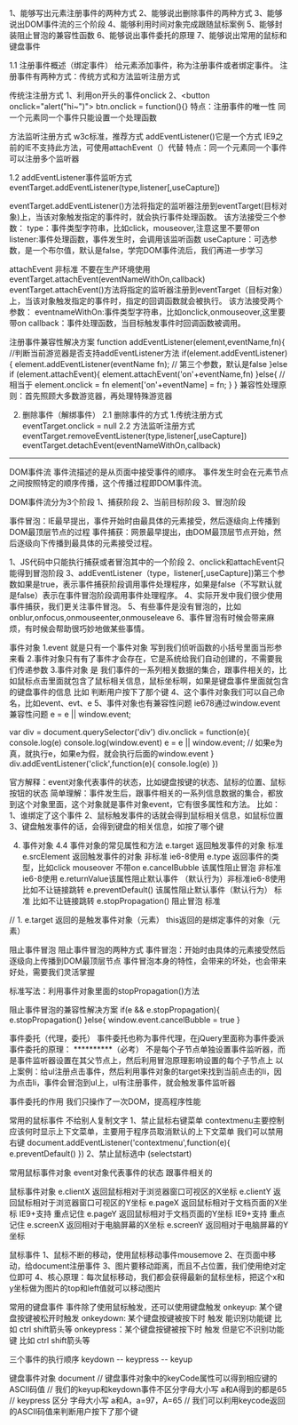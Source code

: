 1、能够写出元素注册事件的两种方式
2、能够说出删除事件的两种方式
3、能够说出DOM事件流的三个阶段
4、能够利用时间对象完成跟随鼠标案例
5、能够封装阻止冒泡的兼容性函数
6、能够说出事件委托的原理
7、能够说出常用的鼠标和键盘事件

1.1 注册事件概述（绑定事件）
给元素添加事件，称为注册事件或者绑定事件。
注册事件有两种方式：传统方式和方法监听注册方式

传统注注册方式
1、利用on开头的事件onclick
2、<button onclick="alert("hi~")"></button>
btn.onclick = function(){}
特点：注册事件的唯一性
同一个元素同一个事件只能设置一个处理函数

方法监听注册方式
w3c标准，推荐方式
addEventListener()它是一个方式
IE9之前的IE不支持此方法，可使用attachEvent（）代替
特点：同一个元素同一个事件可以注册多个监听器

1.2 addEventListener事件监听方式
eventTarget.addEventListener(type,listener[,useCapture])

eventTarget.addEventListener()方法将指定的监听器注册到eventTarget(目标对象)上，当该对象触发指定的事件时，就会执行事件处理函数。
该方法接受三个参数：
type：事件类型字符串，比如click，mouseover,注意这里不要带on
listener:事件处理函数，事件发生时，会调用该监听函数
useCapture：可选参数，是一个布尔值，默认是false，学完DOM事件流后，我们再进一步学习

attachEvent 非标准 不要在生产环境使用
eventTarget.attachEvent(eventNameWithOn,callback)
eventTarget.attachEvent()方法将指定的监听器注册到eventTarget（目标对象）上，当该对象触发指定的事件时，指定的回调函数就会被执行。
该方法接受两个参数：
eventnameWithOn:事件类型字符串，比如onclick,onmouseover,这里要带on
callback：事件处理函数，当目标触发事件时回调函数被调用。

注册事件兼容性解决方案
function addEventListener(element,eventName,fn){
    //判断当前游览器是否支持addEventListener方法
    if(element.addEventListener){
        element.addEventListener(eventName fn); // 第三个参数，默认是false
    }else if (element.attachEvent){
        element.attachEvent('on'+eventName,fn)
    }else{
        // 相当于 element.onclick = fn
        element['on'+eventName] = fn;
    }
}
兼容性处理原则：首先照顾大多数游览器，再处理特殊游览器

2. 删除事件（解绑事件）
2.1 删除事件的方式
1.传统注册方式
eventTarget.onclick = null
2.2 方法监听注册方式
eventTarget.removeEventListener(type,listener[,useCapture])
eventTarget.detachEvent(eventNameWithOn,callback)

***********
DOM事件流
事件流描述的是从页面中接受事件的顺序。
事件发生时会在元素节点之间按照特定的顺序传播，这个传播过程即DOM事件流。

DOM事件流分为3个阶段
1、捕获阶段
2、当前目标阶段
3、冒泡阶段

事件冒泡：IE最早提出，事件开始时由最具体的元素接受，然后逐级向上传播到DOM最顶层节点的过程
事件捕获：网景最早提出，由DOM最顶层节点开始，然后逐级向下传播到最具体的元素接受过程。

1、JS代码中只能执行捕获或者冒泡其中的一个阶段
2、onclick和attachEvent只能得到冒泡阶段
3、addEventListener（type，listener[,useCapture])第三个参数如果是true，表示事件捕获阶段调用事件处理程序，如果是false（不写默认就是false）表示在事件冒泡阶段调用事件处理程序。
4、实际开发中我们很少使用事件捕获，我们更关注事件冒泡。
5、有些事件是没有冒泡的，比如onblur,onfocus,onmouseenter,onmouseleave
6、事件冒泡有时候会带来麻烦，有时候会帮助很巧妙地做某些事情。

事件对象
1.event 就是只有一个事件对象 写到我们侦听函数的小括号里面当形参来看
2.事件对象只有有了事件才会存在，它是系统给我们自动创建的，不需要我们传递参数
3.事件对象 是 我们事件的一系列相关数据的集合，跟事件相关的，比如鼠标点击里面就包含了鼠标相关信息，鼠标坐标啊，如果是键盘事件里面就包含
的键盘事件的信息 比如 判断用户按下了那个键
4、这个事件对象我们可以自己命名，比如event、evt、e
5、事件对象也有兼容性问题 ie678通过window.event 兼容性问题 e = e || window.event;

var div = document.querySelector('div')
div.onclick = function(e){
    console.log(e)
    console.log(window.event)
    e = e || window.event; // 如果e为真，就执行e，如果e为假，就会执行后面的window.event
}
div.addEventListener('click',function(e){
    console.log(e)
})

官方解释：event对象代表事件的状态，比如键盘按键的状态、鼠标的位置、鼠标按钮的状态
简单理解：事件发生后，跟事件相关的一系列信息数据的集合，都放到这个对象里面，这个对象就是事件对象event，它有很多属性和方法。
比如：
1、谁绑定了这个事件
2、鼠标触发事件的话就会得到鼠标相关信息，如鼠标位置
3、键盘触发事件的话，会得到键盘的相关信息，如按了哪个键

4. 事件对象
4.4 事件对象的常见属性和方法
e.target 返回触发事件的对象 标准
e.srcElement 返回触发事件的对象 非标准 ie6-8使用
e.type 返回事件的类型，比如click mouseover 不带on
e.cancelBubble 该属性阻止冒泡 非标准ie6-8使用
e.returnValue该属性阻止默认事件 （默认行为）非标准ie6-8使用 比如不让链接跳转
e.preventDefault() 该属性阻止默认事件（默认行为）  标准 比如不让链接跳转
e.stopPropagation() 阻止冒泡 标准

// 1. e.target 返回的是触发事件对象（元素） this返回的是绑定事件的对象（元素）

阻止事件冒泡
阻止事件冒泡的两种方式
事件冒泡：开始时由具体的元素接受然后逐级向上传播到DOM最顶层节点
事件冒泡本身的特性，会带来的坏处，也会带来好处，需要我们灵活掌握

标准写法：利用事件对象里面的stopPropagation()方法

阻止事件冒泡的兼容性解决方案
if(e && e.stopPropagation){
    e.stopPropagation()
}else{
    window.event.cancelBubble = true
}

事件委托（代理，委托）
事件委托也称为事件代理，在jQuery里面称为事件委派
事件委托的原理： **********（必考）
不是每个子节点单独设置事件监听器，而是事件监听器设置在其父节点上，然后利用冒泡原理影响设置的每个子节点上
以上案例：给ul注册点击事件，然后利用事件对象的target来找到当前点击的li，因为点击li，事件会冒泡到ul上，ul有注册事件，就会触发事件监听器

事件委托的作用
我们只操作了一次DOM，提高程序性能

常用的鼠标事件
不给别人复制文字
1、禁止鼠标右键菜单
contextmenu主要控制应该何时显示上下文菜单，主要用于程序员取消默认的上下文菜单
我们可以禁用右键
document.addEventListener('contextmenu',function(e){
    e.preventDefault()
})
2、禁止鼠标选中 (selectstart)
<!-- document.querySelector -->

常用鼠标事件对象
event对象代表事件的状态 跟事件相关的

鼠标事件对象
e.clientX 返回鼠标相对于浏览器窗口可视区的X坐标
e.clientY 返回鼠标相对于浏览器窗口可视区的Y坐标
e.pageX 返回鼠标相对于文档页面的X坐标 IE9+支持  重点记住
e.pageY 返回鼠标相对于文档页面的Y坐标 IE9+支持  重点记住
e.screenX 返回相对于电脑屏幕的X坐标
e.screenY 返回相对于电脑屏幕的Y坐标

鼠标事件
1、鼠标不断的移动，使用鼠标移动事件mousemove
2、在页面中移动，给document注册事件
3、图片要移动距离，而且不占位置，我们使用绝对定位即可
4、核心原理：每次鼠标移动，我们都会获得最新的鼠标坐标，把这个x和y坐标做为图片的top和left值就可以移动图片

常用的键盘事件
事件除了使用鼠标触发，还可以使用键盘触发
onkeyup: 某个键盘按键被松开时触发
onkeydown: 某个键盘按键被按下时 触发 能识别功能键 比如 ctrl shift箭头等
onkeypress：某个键盘按键被按下时 触发 但是它不识别功能键 比如 ctrl shift箭头等

三个事件的执行顺序 keydown -- keypress -- keyup

键盘事件对象
document
// 键盘事件对象中的keyCode属性可以得到相应键的ASCII码值
// 我们的keyup和keydown事件不区分字母大小写 a和A得到的都是65
// keypress 区分 字母大小写 a和A，a=97，A=65
// 我们可以利用keycode返回的ASCII码值来判断用户按下了那个键
